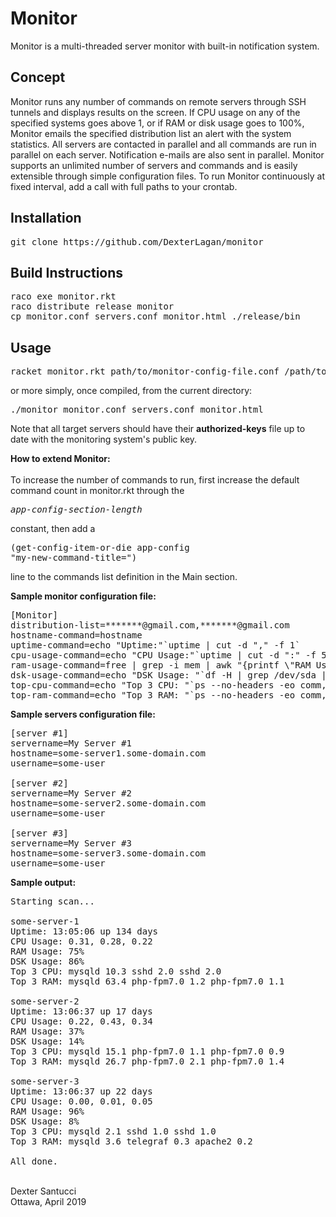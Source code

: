 # Monitor
Monitor is a multi-threaded server monitor with built-in notification system.

## Concept
Monitor runs any number of commands on remote servers through SSH tunnels and displays results on the screen. If CPU usage on any of the specified systems goes above 1, or if RAM or disk usage goes to 100%, Monitor emails the specified distribution list an alert with the system statistics. All servers are contacted in parallel and all commands are run in parallel on each server. Notification e-mails are also sent in parallel. Monitor supports an unlimited number of servers and commands and is easily extensible through simple configuration files. To run Monitor continuously at fixed interval, add a call with full paths to your crontab.

## Installation
<pre>
git clone https://github.com/DexterLagan/monitor
</pre>

## Build Instructions
<pre>
raco exe monitor.rkt
raco distribute release monitor
cp monitor.conf servers.conf monitor.html ./release/bin
</pre>

## Usage
<pre>
racket monitor.rkt path/to/monitor-config-file.conf /path/to/servers-config-file.conf /path/to/html-email-template.html
</pre>
or more simply, once compiled, from the current directory:
<pre>
./monitor monitor.conf servers.conf monitor.html
</pre>
Note that all target servers should have their **authorized-keys** file up to date with the monitoring system's public key.

<b>How to extend Monitor:</b><br><br>
To increase the number of commands to run, first increase the default command count in monitor.rkt through the <pre>*app-config-section-length*</pre> constant, then add a <pre>(get-config-item-or-die app-config "my-new-command-title=")</pre> line to the commands list definition in the Main section.

<b>Sample monitor configuration file:</b>
<pre>
[Monitor]
distribution-list=*******@gmail.com,*******@gmail.com
hostname-command=hostname
uptime-command=echo "Uptime:"`uptime | cut -d "," -f 1`
cpu-usage-command=echo "CPU Usage:"`uptime | cut -d ":" -f 5`
ram-usage-command=free | grep -i mem | awk "{printf \"RAM Usage: %i%%\",\$3/\$2 * 100.0}"
dsk-usage-command=echo "DSK Usage: "`df -H | grep /dev/sda | sed "s/.*[ \t][ \t]*\([0-9][0-9]*\)%.*/\1%/"`
top-cpu-command=echo "Top 3 CPU: "`ps --no-headers -eo comm,pcpu --sort=-%cpu | head -n 3`
top-ram-command=echo "Top 3 RAM: "`ps --no-headers -eo comm,pmem --sort=-%mem | head -n 3`
</pre>

<b>Sample servers configuration file:</b>
<pre>
[server #1]
servername=My Server #1
hostname=some-server1.some-domain.com
username=some-user

[server #2]
servername=My Server #2
hostname=some-server2.some-domain.com
username=some-user

[server #3]
servername=My Server #3
hostname=some-server3.some-domain.com
username=some-user
</pre>

<b>Sample output:</b>
<pre>
Starting scan...

some-server-1
Uptime: 13:05:06 up 134 days
CPU Usage: 0.31, 0.28, 0.22
RAM Usage: 75%
DSK Usage: 86%
Top 3 CPU: mysqld 10.3 sshd 2.0 sshd 2.0
Top 3 RAM: mysqld 63.4 php-fpm7.0 1.2 php-fpm7.0 1.1

some-server-2
Uptime: 13:06:37 up 17 days
CPU Usage: 0.22, 0.43, 0.34
RAM Usage: 37%
DSK Usage: 14%
Top 3 CPU: mysqld 15.1 php-fpm7.0 1.1 php-fpm7.0 0.9
Top 3 RAM: mysqld 26.7 php-fpm7.0 2.1 php-fpm7.0 1.4

some-server-3
Uptime: 13:06:37 up 22 days
CPU Usage: 0.00, 0.01, 0.05
RAM Usage: 96%
DSK Usage: 8%
Top 3 CPU: mysqld 2.1 sshd 1.0 sshd 1.0
Top 3 RAM: mysqld 3.6 telegraf 0.3 apache2 0.2

All done.
</pre>

<br>
Dexter Santucci<br>
Ottawa, April 2019
